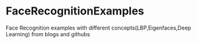 # FaceRecognitionExamples

Face Recognition examples with different concepts(LBP,Eigenfaces,Deep Learning) from blogs and githubs
